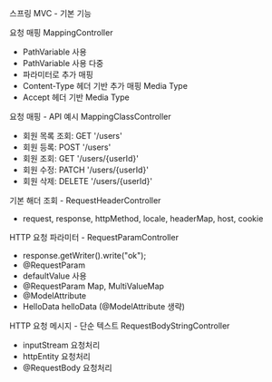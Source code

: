 


스프링 MVC - 기본 기능

요청 매핑 MappingController
* PathVariable 사용
* PathVariable 사용 다중
* 파라미터로 추가 매핑
* Content-Type 헤더 기반 추가 매핑 Media Type
* Accept 헤더 기반 Media Type


요청 매핑 - API 예시 MappingClassController
* 회원 목록 조회: GET '/users'
* 회원 등록: POST '/users'
* 회원 조회: GET '/users/{userId}'
* 회원 수정: PATCH '/users/{userId}'
* 회원 삭제: DELETE '/users/{userId}'

기본 해더 조회 - RequestHeaderController
* request, response, httpMethod, locale, headerMap, host, cookie

HTTP 요청 파라미터 - RequestParamController
* response.getWriter().write("ok");
* @RequestParam
* defaultValue 사용
* @RequestParam Map, MultiValueMap
* @ModelAttribute
* HelloData helloData (@ModelAttribute 생략)

HTTP 요청 메시지 - 단순 텍스트
RequestBodyStringController
* inputStream 요청처리
* httpEntity 요청처리
* @RequestBody 요청처리